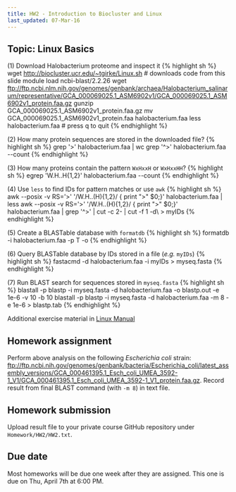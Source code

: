 ```yaml
---
title: HW2 - Introduction to Biocluster and Linux
last_updated: 07-Mar-16
---
```


## Topic: Linux Basics

(1) Download Halobacterium proteome and inspect it
{% highlight sh %}
wget http://biocluster.ucr.edu/~tgirke/Linux.sh # downloads code from this slide
module load ncbi-blast/2.2.26
wget ftp://ftp.ncbi.nlm.nih.gov/genomes/genbank/archaea/Halobacterium_salinarum/representative/GCA_000069025.1_ASM6902v1/GCA_000069025.1_ASM6902v1_protein.faa.gz
gunzip GCA_000069025.1_ASM6902v1_protein.faa.gz
mv GCA_000069025.1_ASM6902v1_protein.faa halobacterium.faa
less halobacterium.faa # press q to quit
{% endhighlight %}

(2) How many protein sequences are stored in the downloaded file?
{% highlight sh %}
grep '>' halobacterium.faa | wc
grep '^>' halobacterium.faa --count
{% endhighlight %}

(3) How many proteins contain the pattern `WxHxxH` or `WxHxxHH`?
{% highlight sh %}
egrep 'W.H..H{1,2}' halobacterium.faa --count
{% endhighlight %}

(4) Use `less` to find IDs for pattern matches or use `awk`
{% highlight sh %}
awk --posix -v RS='>' '/W.H..(H){1,2}/ { print ">" $0;}' halobacterium.faa | less
awk --posix -v RS='>' '/W.H..(H){1,2}/ { print ">" $0;}' halobacterium.faa | grep '^>' | cut -c 2- | cut -f 1 -d\ > myIDs
{% endhighlight %}

(5) Create a BLASTable database with `formatdb`
{% highlight sh %}
formatdb -i halobacterium.faa -p T -o
{% endhighlight %}

(6) Query BLASTable database by IDs stored in a file (_e.g._ `myIDs`)
{% highlight sh %}
fastacmd -d halobacterium.faa -i myIDs > myseq.fasta
{% endhighlight %}

(7) Run BLAST search for sequences stored in `myseq.fasta`
{% highlight sh %}
blastall -p blastp -i myseq.fasta -d halobacterium.faa -o blastp.out -e 1e-6 -v 10 -b 10
blastall -p blastp -i myseq.fasta -d halobacterium.faa -m 8 -e 1e-6 > blastp.tab
{% endhighlight %}

Additional exercise material in [Linux Manual](http://manuals.bioinformatics.ucr.edu/home/linux-basics#TOC-Exercises)

## Homework assignment

Perform above analysis on the following _Escherichia coli_ strain: ftp://ftp.ncbi.nih.gov/genomes/genbank/bacteria/Escherichia_coli/latest_assembly_versions/GCA_000461395.1_Esch_coli_UMEA_3592-1_V1/GCA_000461395.1_Esch_coli_UMEA_3592-1_V1_protein.faa.gz. 
Record result from final BLAST command (with `-m 8`) in text file.

## Homework submission

Upload result file to your private course GitHub repository under `Homework/HW2/HW2.txt`.

## Due date

Most homeworks will be due one week after they are assigned. This one is due on Thu, April 7th at 6:00 PM.
